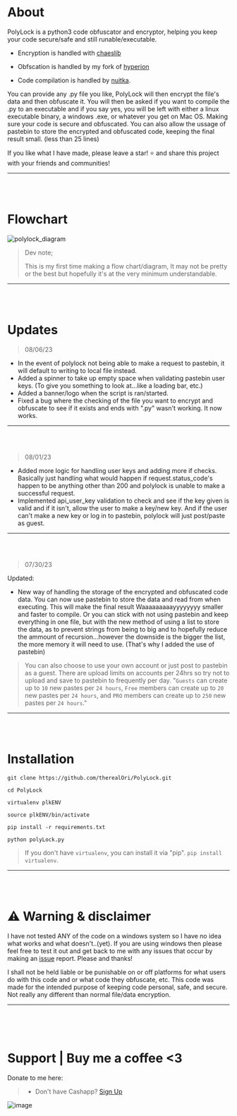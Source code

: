 # About
PolyLock is a python3 code obfuscator and encryptor, helping you keep your code secure/safe and still runable/executable.


- Encryption is handled with [chaeslib](https://pypi.org/project/Chaeslib/)

- Obfscation is handled by my fork of [hyperion](https://github.com/therealOri/Hyperion/)

- Code compilation is handled by [nuitka](https://github.com/Nuitka/Nuitka/).


You can provide any .py file you like, PolyLock will then encrypt the file's data and then obfuscate it. You will then be asked if you want to compile the .py to an executable and if you say yes, you will be left with either a linux executable binary, a windows .exe, or whatever you get on Mac OS. Making sure your code is secure and obfuscated. You can also allow the ussage of pastebin to store the encrypted and obfuscated code, keeping the final result small. (less than 25 lines)

If you like what I have made, please leave a star! :star: and share this project with your friends and communities!
__ __

<br>
<br>

# Flowchart
![polylock_diagram](https://github.com/therealOri/PolyLock/assets/45724082/f5c773f1-9371-4533-8064-e64c08e6cd9e)
> Dev note;
>
> This is my first time making a flow chart/diagram, It may not be pretty or the best but hopefully it's at the very minimum understandable.
__ __

<br>
<br>

# Updates
> 08/06/23
- In the event of polylock not being able to make a request to pastebin, it will default to writing to local file instead.
- Added a spinner to take up empty space when validating pastebin user keys. (To give you something to look at...like a loading bar, etc.)
- Added a banner/logo when the script is ran/started.
- Fixed a bug where the checking of the file you want to encrypt and obfuscate to see if it exists and ends with ".py" wasn't working. It now works.
__ __

<br>
<br>

> 08/01/23
- Added more logic for handling user keys and adding more if checks. Basically just handling what would happen if request.status_code's happen to be anything other than 200 and polylock is unable to make a successful request.
- Implemented api_user_key validation to check and see if the key given is valid and if it isn't, allow the user to make a key/new key. And if the user can't make a new key or log in to pastebin, polylock will just post/paste as guest.
__ __

<br>
<br>

> 07/30/23

Updated:
- New way of handling the storage of the encrypted and obfuscated code data. You can now use pastebin to store the data and read from when executing. This will make the final result Waaaaaaaaayyyyyyyy smaller and faster to compile. Or you can stick with not using pastebin and keep everything in one file, but with the new method of using a list to store the data, as to prevent strings from being to big and to hopefully reduce the ammount of recursion...however the downside is the bigger the list, the more memory it will need to use. (That's why I added the use of pastebin)
> You can also choose to use your own account or just post to pastebin as a guest. There are upload limits on accounts per 24hrs so try not to upload and save to pastebin to frequently per day. "`Guests` can create up to `10` new pastes per `24 hours`, `Free` members can create up to `20` new pastes per `24 hours`, and `PRO` members can create up to `250` new pastes per `24 hours`."
__ __

<br>
<br>

# Installation
```
git clone https://github.com/therealOri/PolyLock.git
```
```
cd PolyLock
```
```
virtualenv plkENV
```
```
source plkENV/bin/activate
```
```
pip install -r requirements.txt
```
```
python polyLock.py
```
> If you don't have `virtualenv`, you can install it via "pip". `pip install virtualenv`.
__ __

<br>
<br>

# ⚠️ Warning & disclaimer
I have not tested ANY of the code on a windows system so I have no idea what works and what doesn't..(yet). If you are using windows then please feel free to test it out and get back to me with any issues that occur by making an [issue](https://github.com/therealOri/PolyLock/issues/new/choose) report. Please and thanks!

I shall not be held liable or be punishable on or off platforms for what users do with this code and or what code they obfuscate, etc. This code was made for the intended purpose of keeping code personal, safe, and secure. Not really any different than normal file/data encryption.
__ __

<br />
<br />
<br />


# Support  |  Buy me a coffee <3
Donate to me here:
> - Don't have Cashapp? [Sign Up](https://cash.app/app/TKWGCRT)

![image](https://user-images.githubusercontent.com/45724082/158000721-33c00c3e-68bb-4ee3-a2ae-aefa549cfb33.png)

